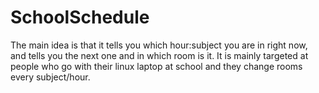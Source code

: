 # SchoolSchedule

The main idea is that it tells you which hour:subject you are in right now, and tells you the next one and in which room is it.
It is mainly targeted at people who go with their linux laptop at school and they change rooms every subject/hour.
